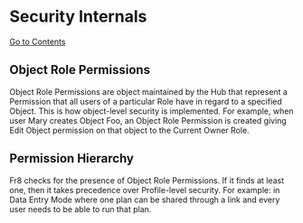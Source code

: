 # Security Internals
[Go to Contents](https://github.com/Fr8org/Fr8Core/blob/master/Docs/Home.md)

## Object Role Permissions

Object Role Permissions are object maintained by the Hub that represent a Permission that all users of a particular Role have in regard to a specified Object. This is how object-level security is implemented. For example, when user Mary creates Object Foo, an Object Role Permission is created giving Edit Object permission on that object to the Current Owner Role.

## Permission Hierarchy

Fr8 checks for the presence of Object Role Permissions. If it finds at least one, then it takes precedence over Profile-level security.  For example: in Data Entry Mode where one plan can be shared through a link and every user needs to be able to run that plan.
